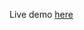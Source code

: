 Live demo  <a href=http://htmlpreview.github.io/?https://raw.github.com/vishwanatharondekar/flickerimagegallery/master/index.html>here</a>
